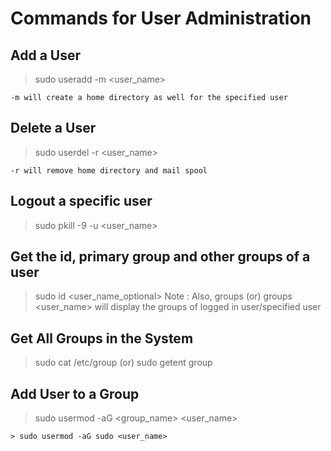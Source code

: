 # Commands for User Administration

## Add a User

> sudo useradd -m <user_name>
  
```-m will create a home directory as well for the specified user```

## Delete a User

> sudo userdel -r <user_name>
   
```-r will remove home directory and mail spool```

## Logout a specific user
  
> sudo pkill -9 -u <user_name>

## Get the id, primary group and other groups of a user
  
> sudo id <user_name_optional>
> Note : Also, groups (or) groups <user_name> will display the groups of logged in user/specified user

## Get All Groups in the System
  
> sudo cat /etc/group
> (or)
> sudo getent group

## Add User to a Group
  
> sudo usermod -aG <group_name> <user_name>

  ``` 
  > sudo usermod -aG sudo <user_name>
  ```



